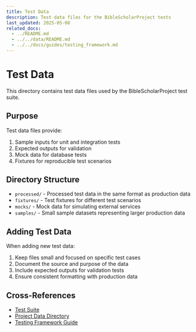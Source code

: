 ```yaml
---
title: Test Data
description: Test data files for the BibleScholarProject tests
last_updated: 2025-05-08
related_docs:
  - ../README.md
  - ../../data/README.md
  - ../../docs/guides/testing_framework.md
---
```

# Test Data

This directory contains test data files used by the BibleScholarProject test suite.

## Purpose

Test data files provide:

1. Sample inputs for unit and integration tests
2. Expected outputs for validation
3. Mock data for database tests
4. Fixtures for reproducible test scenarios

## Directory Structure

- `processed/` - Processed test data in the same format as production data
- `fixtures/` - Test fixtures for different test scenarios
- `mocks/` - Mock data for simulating external services
- `samples/` - Small sample datasets representing larger production data

## Adding Test Data

When adding new test data:

1. Keep files small and focused on specific test cases
2. Document the source and purpose of the data
3. Include expected outputs for validation tests
4. Ensure consistent formatting with production data

## Cross-References
- [Test Suite](../README.md)
- [Project Data Directory](../../data/README.md)
- [Testing Framework Guide](../../docs/guides/testing_framework.md) 